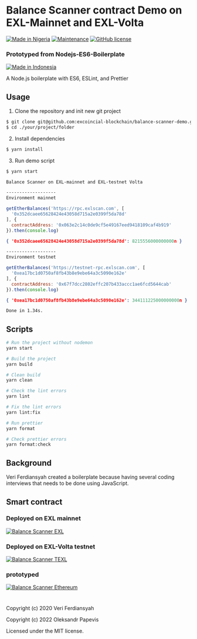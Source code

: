 # Balance Scanner contract Demo on EXL-Mainnet and EXL-Volta
[![Made in Nigeria](https://img.shields.io/badge/made%20in-nigeria-008751.svg?style=flat-square)](https://github.com/acekyd/made-in-nigeria)
[![Maintenance](https://img.shields.io/badge/Maintained%3F-yes-green.svg)](https://GitHub.com/Naereen/StrapDown.js/graphs/commit-activity)
[![GitHub license](https://badgen.net/github/license/excoincial-blockchain/balance-scanner-demo)](https://github.com/excoincial-blockchain/balance-scanner-demo/blob/master/LICENSE)

### Prototyped from Nodejs-ES6-Boilerplate
[![Made in Indonesia](https://made-in-indonesia.github.io/made-in-indonesia.svg)](https://github.com/made-in-indonesia/made-in-indonesia)

A Node.js boilerplate with ES6, ESLint, and Prettier

<!-- https://github.com/acekyd/made-in-nigeria/blob/master/contributing.md -->

## Usage

1. Clone the repository and init new git project

```bash
$ git clone git@github.com:excoincial-blockchain/balance-scanner-demo.git ./your/project/folder
$ cd ./your/project/folder
```

2. Install dependencies

```bash
$ yarn install
```
3. Run demo script

``` sh
$ yarn start

Balance Scanner on EXL-mainnet and EXL-testnet Volta 

-------------------
Environment mainnet
```
``` js
getEtherBalances('https://rpc.exlscan.com', [
  '0x352dcaee65628424e43058d715a2e0399f5da78d'
], {
  contractAddress: '0x063e2c14c0de9cf5e49167eed9418109caf4b919'
}).then(console.log)
```
``` json
{ '0x352dcaee65628424e43058d715a2e0399f5da78d': 8215556000000000n }
```
``` sh
-------------------
Environment testnet
```
``` js
getEtherBalances('https://testnet-rpc.exlscan.com', [
  '0xea17bc1d0750af8fb43b8e9ebe64a3c5090e162e'
], {
  contractAddress: '0x67f7dcc2802effc207b433accc1ae6fcd5644cab'
}).then(console.log)
```
``` json
{ '0xea17bc1d0750af8fb43b8e9ebe64a3c5090e162e': 344111225000000000n }
```
``` sh
Done in 1.34s.
```

## Scripts

```bash
# Run the project without nodemon
yarn start

# Build the project
yarn build

# Clean build
yarn clean

# Check the lint errors
yarn lint

# Fix the lint errors
yarn lint:fix

# Run prettier
yarn format

# Check prettier errors
yarn format:check
```

## Background

Veri Ferdiansyah created a boilerplate because having several coding interviews that needs to be done using JavaScript.

## Smart contract

### Deployed on EXL mainnet

[![Balance Scanner EXL](https://img.shields.io/badge/BalanceScanner%20Mainnet-EXL%20smart%20contract-yellow.svg)](https://exlscan.com/address/0x063E2C14c0dE9cF5E49167EEd9418109caF4B919/transactions)

### Deployed on EXL-Volta testnet

[![Balance Scanner TEXL](https://img.shields.io/badge/BalanceScanner%20Testnet-TEXL%20smart%20contract-blue.svg)](https://testnet-explorer.exlscan.com/address/0x67f7DcC2802eFfc207b433accC1Ae6FcD5644CAb/transactions)


### prototyped

[![Balance Scanner Ethereum](https://img.shields.io/badge/BalanceScanner-ETH%20smart%20contract-darkBlue.svg)](https://etherscan.io/address/0x86f25b64e1fe4c5162cdeed5245575d32ec549db)


#

Copyright (c) 2020 Veri Ferdiansyah

Copyright (c) 2022 Oleksandr Papevis

Licensed under the MIT license.
